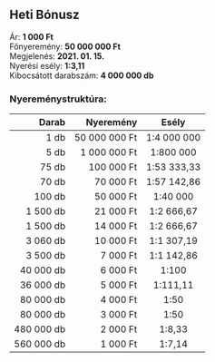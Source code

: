 ## Heti Bónusz

Ár: **1 000 Ft**<br/>
Főnyeremény: **50 000 000 Ft**<br/>
Megjelenés: **2021. 01. 15.**<br/>
Nyerési esély: **1:3,11**<br/>
Kibocsátott darabszám: **4 000 000 db**<br/>

### Nyereménystruktúra:
Darab|Nyeremény|Esély
---:|---:|:---:
1 db|50 000 000 Ft|1:4 000 000
5 db|1 000 000 Ft|1:800 000
75 db|100 000 Ft|1:53 333,33
70 db|70 000 Ft|1:57 142,86
100 db|50 000 Ft|1:40 000
1 500 db|21 000 Ft|1:2 666,67
1 500 db|14 000 Ft|1:2 666,67
3 060 db|10 000 Ft|1:1 307,19
3 500 db|7 000 Ft|1:1 142,86
40 000 db|6 000 Ft|1:100
36 000 db|5 000 Ft|1:111,11
80 000 db|4 000 Ft|1:50
80 000 db|3 000 Ft|1:50
480 000 db|2 000 Ft|1:8,33
560 000 db|1 000 Ft|1:7,14
